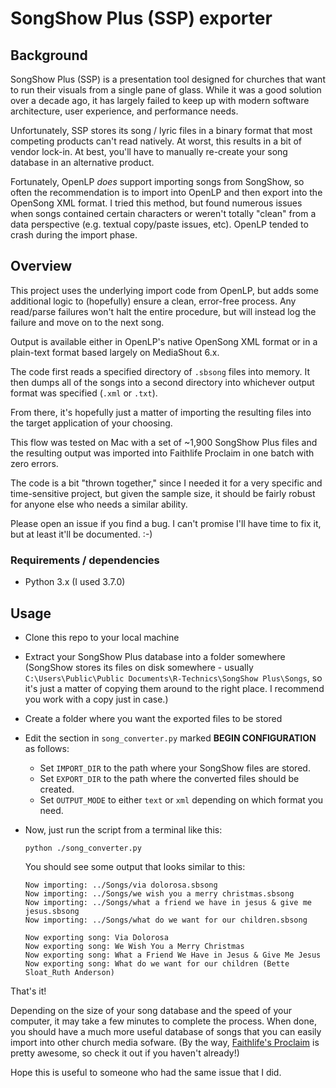 # SongShow Plus (SSP) exporter

## Background
SongShow Plus (SSP) is a presentation tool designed for churches that want to run their visuals from a single pane of glass. While it was a good solution over a decade ago, it has largely failed to keep up with modern software architecture, user experience, and performance needs.

Unfortunately, SSP stores its song / lyric files in a binary format that most competing products can't read natively. At worst, this results in a bit of vendor lock-in. At best, you'll have to manually re-create your song database in an alternative product.

Fortunately, OpenLP _does_ support importing songs from SongShow, so often the recommendation is to import into OpenLP and then export into the OpenSong XML format. I tried this method, but found numerous issues when songs contained certain characters or weren't totally "clean" from a data perspective (e.g. textual copy/paste issues, etc). OpenLP tended to crash during the import phase.


## Overview
This project uses the underlying import code from OpenLP, but adds some additional logic to (hopefully) ensure a clean, error-free process. Any read/parse failures won't halt the entire procedure, but will instead log the failure and move on to the next song.

Output is available either in OpenLP's native OpenSong XML format or in a plain-text format based largely on MediaShout 6.x.

The code first reads a specified directory of `.sbsong` files into memory. It then dumps all of the songs into a second directory into whichever output format was specified (`.xml` or `.txt`).

From there, it's hopefully just a matter of importing the resulting files into the target application of your choosing.

This flow was tested on Mac with a set of ~1,900 SongShow Plus files and the resulting output was imported into Faithlife Proclaim in one batch with zero errors.

The code is a bit "thrown together," since I needed it for a very specific and time-sensitive project, but given the sample size, it should be fairly robust for anyone else who needs a similar ability.

Please open an issue if you find a bug. I can't promise I'll have time to fix it, but at least it'll be documented. :-)

### Requirements / dependencies
- Python 3.x (I used 3.7.0)

## Usage
- Clone this repo to your local machine
- Extract your SongShow Plus database into a folder somewhere 
    (SongShow stores its files on disk somewhere - usually `C:\Users\Public\Public Documents\R-Technics\SongShow Plus\Songs`, so it's just a matter of copying them around to the right place. I recommend you work with a copy just in case.)
- Create a folder where you want the exported files to be stored
- Edit the section in `song_converter.py` marked **BEGIN CONFIGURATION** as follows:
  - Set `IMPORT_DIR` to the path where your SongShow files are stored.
  - Set `EXPORT_DIR` to the path where the converted files should be created.
  - Set `OUTPUT_MODE` to either `text` or `xml` depending on which format you need.

- Now, just run the script from a terminal like this:
    ```
    python ./song_converter.py
    ```

    You should see some output that looks similar to this:
    ```
    Now importing: ../Songs/via dolorosa.sbsong
    Now importing: ../Songs/we wish you a merry christmas.sbsong
    Now importing: ../Songs/what a friend we have in jesus & give me jesus.sbsong
    Now importing: ../Songs/what do we want for our children.sbsong

    Now exporting song: Via Dolorosa
    Now exporting song: We Wish You a Merry Christmas
    Now exporting song: What a Friend We Have in Jesus & Give Me Jesus
    Now exporting song: What do we want for our children (Bette Sloat_Ruth Anderson)
    ```

That's it!

Depending on the size of your song database and the speed of your computer, it may take a few minutes to complete the process. When done, you should have a much more useful database of songs that you can easily import into other church media sofware. (By the way, [Faithlife's Proclaim](https://proclaim.faithlife.com/) is pretty awesome, so check it out if you haven't already!)

Hope this is useful to someone who had the same issue that I did.
